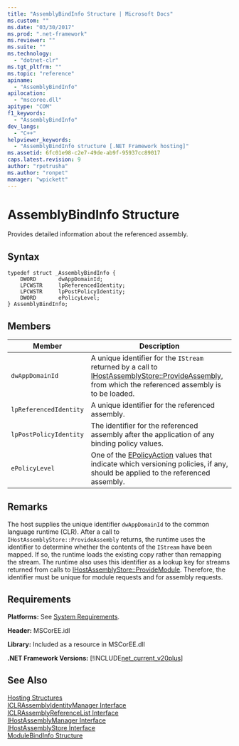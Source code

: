 ```yaml
---
title: "AssemblyBindInfo Structure | Microsoft Docs"
ms.custom: ""
ms.date: "03/30/2017"
ms.prod: ".net-framework"
ms.reviewer: ""
ms.suite: ""
ms.technology: 
  - "dotnet-clr"
ms.tgt_pltfrm: ""
ms.topic: "reference"
apiname: 
  - "AssemblyBindInfo"
apilocation: 
  - "mscoree.dll"
apitype: "COM"
f1_keywords: 
  - "AssemblyBindInfo"
dev_langs: 
  - "C++"
helpviewer_keywords: 
  - "AssemblyBindInfo structure [.NET Framework hosting]"
ms.assetid: 6fc01e98-c2e7-49de-ab9f-95937cc89017
caps.latest.revision: 9
author: "rpetrusha"
ms.author: "ronpet"
manager: "wpickett"
---
```

# AssemblyBindInfo Structure
Provides detailed information about the referenced assembly.  
  
## Syntax  
  
```  
typedef struct _AssemblyBindInfo {  
    DWORD       dwAppDomainId;  
    LPCWSTR     lpReferencedIdentity;  
    LPCWSTR     lpPostPolicyIdentity;  
    DWORD       ePolicyLevel;  
} AssemblyBindInfo;  
```  
  
## Members  
  
|Member|Description|  
|------------|-----------------|  
|`dwAppDomainId`|A unique identifier for the `IStream` returned by a call to [IHostAssemblyStore::ProvideAssembly](../../../../docs/framework/unmanaged-api/hosting/ihostassemblystore-provideassembly-method.md), from which the referenced assembly is to be loaded.|  
|`lpReferencedIdentity`|A unique identifier for the referenced assembly.|  
|`lpPostPolicyIdentity`|The identifier for the referenced assembly after the application of any binding policy values.|  
|`ePolicyLevel`|One of the [EPolicyAction](../../../../docs/framework/unmanaged-api/hosting/epolicyaction-enumeration.md) values that indicate which versioning policies, if any, should be applied to the referenced assembly.|  
  
## Remarks  
 The host supplies the unique identifier `dwAppDomainId` to the common language runtime (CLR). After a call to `IHostAssemblyStore::ProvideAssembly` returns, the runtime uses the identifier to determine whether the contents of the `IStream` have been mapped. If so, the runtime loads the existing copy rather than remapping the stream. The runtime also uses this identifier as a lookup key for streams returned from calls to [IHostAssemblyStore::ProvideModule](../../../../docs/framework/unmanaged-api/hosting/ihostassemblystore-providemodule-method.md). Therefore, the identifier must be unique for module requests and for assembly requests.  
  
## Requirements  
 **Platforms:** See [System Requirements](../../../../docs/framework/get-started/system-requirements.md).  
  
 **Header:** MSCorEE.idl  
  
 **Library:** Included as a resource in MSCorEE.dll  
  
 **.NET Framework Versions:** [!INCLUDE[net_current_v20plus](../../../../includes/net-current-v20plus-md.md)]  
  
## See Also  
 [Hosting Structures](../../../../docs/framework/unmanaged-api/hosting/hosting-structures.md)   
 [ICLRAssemblyIdentityManager Interface](../../../../docs/framework/unmanaged-api/hosting/iclrassemblyidentitymanager-interface.md)   
 [ICLRAssemblyReferenceList Interface](../../../../docs/framework/unmanaged-api/hosting/iclrassemblyreferencelist-interface.md)   
 [IHostAssemblyManager Interface](../../../../docs/framework/unmanaged-api/hosting/ihostassemblymanager-interface.md)   
 [IHostAssemblyStore Interface](../../../../docs/framework/unmanaged-api/hosting/ihostassemblystore-interface.md)   
 [ModuleBindInfo Structure](../../../../docs/framework/unmanaged-api/hosting/modulebindinfo-structure.md)